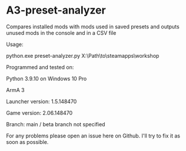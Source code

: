 # A3-preset-analyzer
Compares installed mods with mods used in saved presets and outputs unused mods in the console and in a CSV file

Usage: 

python.exe preset-analyzer.py X:\Path\to\steamapps\workshop

Programmed and tested on: 

Python 3.9.10 on Windows 10 Pro

ArmA 3

Launcher version: 1.5.148470

Game version: 2.06.148470

Branch: main / beta branch not specified

For any problems please open an issue here on Github. I'll try to fix it as soon as possible.
